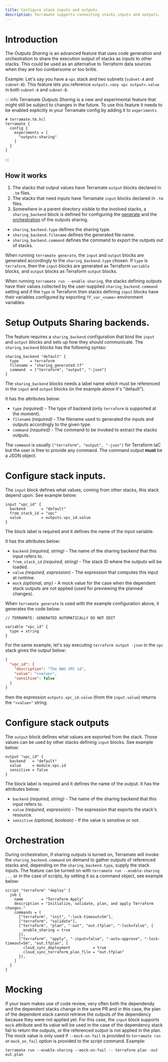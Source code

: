```yaml
---
title: Configure stack inputs and outputs.
description: Terramate supports connecting stacks inputs and outputs.
---
```


# Introduction

The _Outputs Sharing_  is an advanced feature that uses code generation and 
orchestration to share the execution output of stacks as inputs to other stacks.
This could be used as an alternative to Terraform data sources when they are too 
cumbersome or too britle.

Example: Let's say you have a `vpc` stack and two subnets (`subnet-A` and `subnet-B`).
This feature lets you reference `outputs.<any vpc output>.value` in both `subnet-A` 
and `subnet-B`.

::: info
Terramate _Outputs Sharing_ is a new and experimental feature that might still be subject to changes in the future.
To use this feature it needs to be enabled explicitly in your Terramate config by adding it to `experiments`.

```hcl
# terramate.tm.hcl
terramate {
  config {
    experiments = [
      "outputs-sharing"
    ]
  }
}
```

:::

## How it works

1. The stacks that output values have Terramate `output` blocks declared in `.tm` files.
2. The stacks that need inputs have Terramate `input` blocks declared in `.tm` files.
3. Somewhere in a parent directory visible to the involved stacks, a 
`sharing_backend` block is defined for configuring the [generate](../code-generation/index.md) and the [orchestration](./index.md) of the outputs sharing.
  - `sharing_backend.type` defines the sharing type.
  - `sharing_backend.filename` defines the generated file name.
  - `sharing_backend.command` defines the command to export the outputs out of stacks.

When running `terramate generate`, the `input` and `output` blocks are generated
accordingly to the `sharing_backend.type` chosen. If `type` is `terraform`, then the
`input` blocks are generated as Terraform `variable` blocks, and `output` blocks as
Terraform `output` blocks.

When running `terramate run --enable-sharing`, the stacks defining outputs have their 
values collected by the user-supplied `sharing_backend.command` setting and if the `type` is Terraform then stacks defining `input` blocks have their variables 
configured by exporting `TF_var_<name>` environment variables.

# Setup Outputs Sharing backends.

The feature requires a `sharing_backend` configuration that bind the `input` and `output` blocks and sets up how they should communicate.
The `sharing_backend` blocks has the following syntax:

```
sharing_backend "default" {
  type     = terraform
  filename = "sharing_generated.tf"
  command  = ["terraform", "output", "-json"]
}
```

The `sharing_backend` blocks needs a label name which must be referenced in the `input` and `output` blocks (in the example above it's "default").

It has the attributes below:
- `type` _(required)_ - The type of backend (only `terraform` is supported at the moment).
- `filename` _(required)_ - The filename used to generated the inputs and outputs accordingly to the given type.
- `command` _(required)_ - The command to be invoked to extract the stacks outputs.

The `command` is usually `["terraform", "output", "-json"]` for Terraform IaC but the
user is free to provide any command. The command output **must** be a JSON object.

# Configure stack inputs.

The `input` block defines what values, coming from other stacks, this stack depend upon. See example below:

```hcl
input "vpc_id" {
  backend       = "default"
  from_stack_id = "vpc"
  value         = outputs.vpc_id.value
}
```

The block label is required and it defines the name of the input variable.

It has the attributes below:
- `backend` _(required, string)_ - The name of the sharing backend that this input refers to.
- `from_stack_id` _(required, string)_ - The stack ID where the outputs will be loaded.
- `value` _(required, expression)_ - The expression that computes this input at runtime.
- `mock` _(optional, any)_ - A mock value for the case when the dependent stack outputs are not applied (used for previewing the planned changes).

When `terramate generate` is used with the example configuration above, it generates
the code below:
```
// TERRAMATE: GENERATED AUTOMATICALLY DO NOT EDIT

variable "vpc_id" {
  type = string
}
```

For the same example, let's say executing `terraform output -json` in the `vpc` stack gives the output below:

```json
{
  "vpc_id": {
    "description": "The AWS VPC id",
    "value": "<value>",
    "sensitive": false
  }
}
```

then the expression `outputs.vpc_id.value` (from the `input.value`) returns the `"<value>"` string.

# Configure stack outputs

The `output` block defines what values are exported from the stack. Those values
can be used by other stacks defining `input` blocks.
See example below:

```
output "vpc_id" {
  backend   = "default"
  value     = module.vpc.id
  sensitive = false
}
```

The block label is required and it defines the name of the output.
It has the attributes below:

- `backend` _(required, string)_ - The name of the sharing backend that this input refers to.
- `value` _(required, expression)_ - The expression that exports the stack's resource.
- `sensitive` _(optional, boolean)_ - If the value is sensitive or not.

# Orchestration

During orchestration, if sharing outputs is turned on, Terramate will invoke the
`sharing_backend.command` on demand to gather outputs of referenced stacks and,
depending on the `sharing_backend.type`, supply the stack inputs.
The feature can be turned on with `terramate run --enable-sharing ...` or in the
case of scripts, by setting it as a command object, see example below:

```hcl
script "terraform" "deploy" {
  job {
    name        = "Terraform Apply"
    description = "Initialize, validate, plan, and apply Terraform changes."
    commands = [
      ["terraform", "init", "-lock-timeout=5m"],
      ["terraform", "validate"],
      ["terraform", "plan", "-out", "out.tfplan", "-lock=false", {
        enable_sharing = true
      }],
      ["terraform", "apply", "-input=false", "-auto-approve", "-lock-timeout=5m", "out.tfplan", {
        cloud_sync_deployment          = true
        cloud_sync_terraform_plan_file = "out.tfplan"
      }],
    ]
  }
}
```

# Mocking

If your team makes use of code review, very often both the dependendy and the 
dependent stacks change in the same PR and in this case, the plan of the 
dependent stack cannot retrieve the outputs of the dependency because
they were not applied yet. For this case, the `input` block supports `mock`
attribute and its value will be used in the case of the dependency stack fail
to return the outputs, or the referenced output is not applied in the plan.
The mock value is only used if `--mock-on-fail` is provided to `terramate run` or
`mock_on_fail` option is provided to the script command.
Example:
```
terramate run --enable-sharing --mock-on-fail -- terraform plan -out out.plan
```

